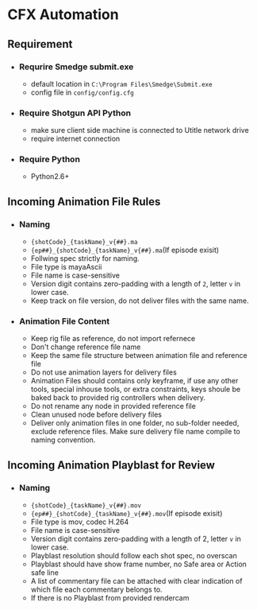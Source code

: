 # CFX Automation 

## Requirement
+ ### Requrire Smedge submit.exe
    + default location in `C:\Program Files\Smedge\Submit.exe`
    + config file in `config/config.cfg`

+ ### Require Shotgun API Python
    + make sure client side machine is connected to Utitle network drive
    + require internet connection

+ ### Require Python 
    + Python2.6+

## Incoming Animation File Rules
+ ### Naming
    - `{shotCode}_{taskName}_v{##}.ma`
    - `{ep##}_{shotCode}_{taskName}_v{##}.ma`(If episode exisit)
    - Follwing spec strictly for naming.
    - File type is mayaAscii
    - File name is case-sensitive
    - Version digit contains zero-padding with a length of `2`, letter `v` in lower case.
    - Keep track on file version, do not deliver files with the same name.
+ ### Animation File Content
    - Keep rig file as reference, do not import refernece
    - Don't change reference file name
    - Keep the same file structure between animation file and reference file
    - Do not use animation layers for delivery files
    - Animation Files should contains only keyframe, if use any other tools, special inhouse tools, or extra constraints, keys shoule be baked back to provided rig controllers when delivery.
    - Do not rename any node in provided reference file
    - Clean unused node before delivery files
    - Deliver only animation files in one folder, no sub-folder needed, exclude reference files. Make sure delivery file name compile to naming convention.

## Incoming Animation Playblast for Review
+ ### Naming
    - `{shotCode}_{taskName}_v{##}.mov`
    - `{ep##}_{shotCode}_{taskName}_v{##}.mov`(If episode exisit)
    - File type is mov, codec H.264
    - File name is case-sensitive
    - Version digit contains zero-padding with a length of 2, letter `v` in lower case.
    - Playblast resolution should follow each shot spec, no overscan
    - Playblast should have show frame number, no Safe area or Action safe line    
    - A list of commentary file can be attached with clear indication of which file each commentary belongs to. 
    - If there is no Playblast from provided rendercam
